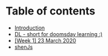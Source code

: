 # Table of contents

* [Introduction](README.md)
* [DL - short for doomsday learning :\)](index.md)
* [\[Week 1\] 23 March 2020](posts.md)
* [shenJs](shenjs.md)

